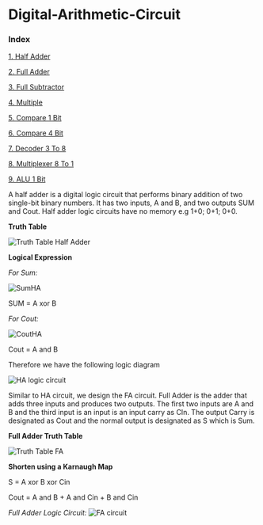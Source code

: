 # Digital-Arithmetic-Circuit
### Index
[1. Half Adder](#1)

[2. Full Adder](#2)

[3. Full Subtractor](#3)

[4. Multiple](#4)

[5. Compare 1 Bit](#5)

[6. Compare 4 Bit](#6)

[7. Decoder 3 To 8](#7)

[8. Multiplexer 8 To 1](#8)

[9. ALU 1 Bit](#9)

A half adder is a digital logic circuit that performs binary addition of two single-bit binary numbers. It has two inputs, A and B, and two outputs SUM and Cout. Half adder logic circuits have no memory e.g 1+0; 0+1; 0+0.

**Truth Table**

![Truth Table Half Adder](https://media.geeksforgeeks.org/wp-content/cdn-uploads/gq/2015/07/ha_truth-300x235.png)

**Logical Expression**

*For Sum:*

![SumHA](https://media.geeksforgeeks.org/wp-content/uploads/20211017121522/xorkmap.jpg)

SUM = A xor B

*For Cout:*

![CoutHA](https://media.geeksforgeeks.org/wp-content/uploads/20211017125041/Inkedandkmap1-200x155.jpg)

Cout = A and B

Therefore we have the following logic diagram

![HA logic cỉrcuit](https://scontent.fsgn5-3.fna.fbcdn.net/v/t1.15752-9/458491565_1306045800802605_8083061287312802539_n.png?_nc_cat=104&ccb=1-7&_nc_sid=9f807c&_nc_ohc=JRbxdziXYCoQ7kNvgFkw--G&_nc_ht=scontent.fsgn5-3.fna&oh=03_Q7cD1QEaBdBqNBJYABLrSIzT_UYOL_HxkQmLnDagvodO2vSNjQ&oe=6701D854)



Similar to HA circuit, we design the FA circuit. Full Adder is the adder that adds three inputs and produces two outputs. The first two inputs are A and B and the third input is an input is an input carry as CIn. The output Carry is designated as Cout and the normal output is designated as S which is Sum.

**Full Adder Truth Table**

![Truth Table FA](https://media.geeksforgeeks.org/wp-content/uploads/2-41.jpg)

**Shorten using a Karnaugh Map**

S = A xor B xor Cin

Cout = A and B + A and Cin + B and Cin

*Full Adder Logic Circuit:*
![FA circuit](https://scontent.fsgn5-3.fna.fbcdn.net/v/t1.15752-9/457144476_2285165731823601_1387343090934048772_n.png?_nc_cat=104&ccb=1-7&_nc_sid=9f807c&_nc_ohc=dR2cok22UPIQ7kNvgGKe3bb&_nc_ht=scontent.fsgn5-3.fna&oh=03_Q7cD1QEnBzCQaQMtrCCKY1pZ8vz49XNDAwa_e1_Bue6v2pAqaw&oe=6701DA0D)
